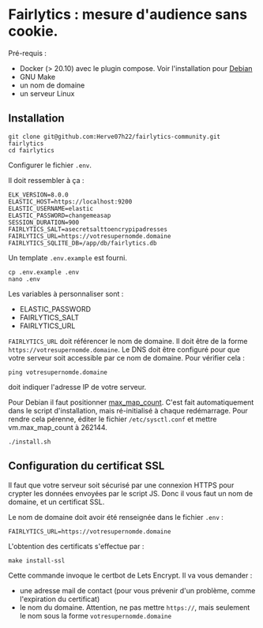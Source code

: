 # Fairlytics : mesure d'audience sans cookie.

Pré-requis :
- Docker (> 20.10) avec le plugin compose. Voir l'installation pour [Debian](https://docs.docker.com/engine/install/debian/)
- GNU Make
- un nom de domaine
- un serveur Linux

## Installation

```
git clone git@github.com:Herve07h22/fairlytics-community.git fairlytics
cd fairlytics
```

Configurer le fichier `.env`.

Il doit ressembler à ça :

```
ELK_VERSION=8.0.0
ELASTIC_HOST=https://localhost:9200
ELASTIC_USERNAME=elastic
ELASTIC_PASSWORD=changemeasap
SESSION_DURATION=900
FAIRLYTICS_SALT=asecretsalttoencrypipadresses
FAIRLYTICS_URL=https://votresupernomde.domaine
FAIRLYTICS_SQLITE_DB=/app/db/fairlytics.db
```

Un template `.env.example` est fourni.
```
cp .env.example .env
nano .env
```


Les variables à personnaliser sont :
- ELASTIC_PASSWORD
- FAIRLYTICS_SALT
- FAIRLYTICS_URL

`FAIRLYTICS_URL` doit référencer le nom de domaine. Il doit être de la forme `https://votresupernomde.domaine`.
Le DNS doit être configuré pour que votre serveur soit accessible par ce nom de domaine.
Pour vérifier cela :
 ```
 ping votresupernomde.domaine
 ```
 doit indiquer l'adresse IP de votre serveur.

Pour Debian il faut positionner [max_map_count](https://stackoverflow.com/questions/51445846/elasticsearch-max-virtual-memory-areas-vm-max-map-count-65530-is-too-low-inc).
C'est fait automatiquement dans le script d'installation, mais ré-initialisé à chaque redémarrage.
Pour rendre cela pérenne, éditer le fichier `/etc/sysctl.conf` et mettre vm.max_map_count à 262144.

```
./install.sh
```

## Configuration du certificat SSL

Il faut que votre serveur soit sécurisé par une connexion HTTPS pour crypter les données envoyées par le script JS.
Donc il vous faut un nom de domaine, et un certificat SSL.

Le nom de domaine doit avoir été renseignée dans le fichier `.env` :
```
FAIRLYTICS_URL=https://votresupernomde.domaine
```

L'obtention des certificats s'effectue par :
```
make install-ssl
```

Cette commande invoque le certbot de Lets Encrypt. Il va vous demander :
- une adresse mail de contact (pour vous prévenir d'un problème, comme l'expiration du certificat)
- le nom du domaine. Attention, ne pas mettre `https://`, mais seulement le nom sous la forme `votresupernomde.domaine`


